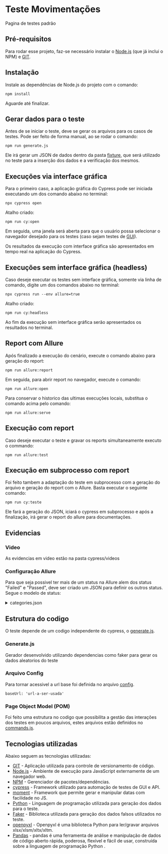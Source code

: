 # Teste Movimentações

Pagina de testes padrão

## Pré-requisitos

Para rodar esse projeto, faz-se necessário instalar o [Node.js](https://nodejs.org/en/download/) (que já inclui o NPM) e [GIT](https://git-scm.com/downloads).



## Instalação

Instale as dependências de Node.js do projeto com o comando:
```
npm install
```

Aguarde até finalizar.

## Gerar dados para o teste

Antes de se iniciar o teste, deve se gerar os arquivos para os casos de testes. Pode ser feito de forma manual, ao se rodar o comando:

```
npm run generate.js
```

Ele irá gerar um JSON de dados dentro da pasta [fixture](./cypress/fixtures/), que será utilizado no teste para a inserção dos dados e a verificação dos mesmos.


## Execuções via interface gráfica

Para o primeiro caso, a aplicação gráfica do Cypress pode ser iniciada executando um dos comando abaixo no terminal:

```
npx cypress open
```
Atalho criado:

```
npm run cy:open
```

Em seguida, uma janela será aberta para que o usuário possa selecionar o navegador desejado para os testes (caso sejam testes de [GUI](https://pt.wikipedia.org/wiki/Interface_gr%C3%A1fica_do_utilizador)). 

Os resultados da execução com interface gráfica são apresentados em tempo real na aplicação do Cypress.

## Execuções sem interface gráfica (headless)

Caso deseje executar os testes sem interface gráfica, somente via linha de comando, digite um dos comandos abaixo no terminal:

```
npx cypress run --env allure=true
```
Atalho criado:

```
npm run cy:headless
```

Ao fim da execução sem interface gráfica serão apresentados os resultados no terminal.

## Report com Allure

Após finalizado a execução do cenário, execute o comando abaixo para geração do report:

```
npm run allure:report
```
Em seguida, para abrir report no navegador, execute o comando:

```
npm run allure:open
```
Para conservar o historico das ultimas execuções locais, substitua o comando acima pelo comando:

```
npm run allure:serve
```

## Execução com report

Caso deseje executar o teste e gravar os reports simultaneamente executo o commando:
```
npm run allure:test
``` 

## Execução em subprocesso com report

Foi feito tambem a adaptação do teste em subprocesso com a geração do arquivo e geração do report com o Allure.
Basta executar o seguinte comando:

```
npm run cy:teste
```

Ele fará a geração do JSON, iciará o cypress em subprocesso e após a finalização, irá gerar o report do allure para documentações.

## Evidencias

### Video
As evidencias em video estão na pasta cypress/videos

### Configuração Allure
Para que seja possivel ter mais de um status na Allure alem dos status "Failed" e "Passed", deve ser criado um JSON para definir os outros status. Segue o modelo de status:

<details><summary>categories.json</summary>

```
[
    {
        "name": "Ignored tests",
        "matchedStatuses": ["skipped"]
    },
    {
        "name": "Infrastructure problems",
        "matchedStatuses": ["broken", "failed"],
        "messageRegex": ".*bye-bye.*"
    },
    {
        "name": "Outdated tests",
        "matchedStatuses": ["broken"],
        "traceRegex": ".*FileNotFoundException.*"
    },
    {
        "name": "Product defects",
        "matchedStatuses": ["failed"]
    },
    {
        "name": "Test defects",
        "matchedStatuses": ["broken"]
    }
]
```

</details>

## Estrutura do codigo

O teste depende de um codigo independente do cypress, o [generate.js](generate.js).
### Generate.js

Gerador desenvolvido utilizando dependencias como faker para gerar os dados aleatorios do teste

### Arquivo Config

Para tornar acessivel a url base foi definida no arquivo [config](Node/cypress.config.js).
```
baseUrl: 'url-a-ser-usada'
```

### Page Object Model (POM)

Foi feito uma estrutura no codigo que possibilita a gestão das interações dos testes em poucos arquivos, estes arquivos estão definidos no [commands.js](Node/cypress/support/commands.js).

## Tecnologias utilizadas

Abaixo seguem as tecnologias utilizadas:

* [GIT](https://git-scm.com/) - Aplicação utilizada para controle de versionamento de código.
* [Node.js](https://nodejs.org/en/) - Ambiente de execução para JavaScript externamente de um navegador web.
* [NPM](https://www.npmjs.com/) - Gerenciador de pacotes/dependências.
* [cypress](https://www.cypress.io/) - Framework utilizado para automação de testes de GUI e API.
* [moment](https://momentjs.com/) - Framework que permite gerar e manipular datas com facilidade no JS.
* [Python](https://python.org) - Linguagem de programação utilizada para geração dos dados para o teste.
* [Faker](https://faker.readthedocs.io/en/master/) - Biblioteca utilizada para geração dos dados falsos utilizados no teste.
* [openpyxl](https://openpyxl.readthedocs.io/en/stable/) - Openpyxl é uma biblioteca Python para ler/gravar arquivos xlsx/xlsm/xltx/xltm.
* [Pandas](https://pandas.pydata.org/) - pandas é uma ferramenta de análise e manipulação de dados de código aberto rápida, poderosa, flexível e fácil de usar,
construída sobre a linguagem de programação Python .